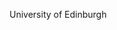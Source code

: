 [//]: # (Created by ./bin/manage_files.pl from ./species/Onchocerca_ochengi/PRJEB1465/Onchocerca_ochengi_PRJEB1465.summary.html on Thu Jun 11 13:45:03 2020)
University of Edinburgh
